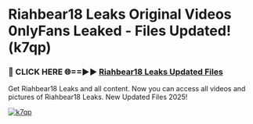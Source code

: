 # Riahbear18 Leaks Original Videos 0nlyFans Leaked - Files Updated! (k7qp)

<h3>🔴 CLICK HERE 🌐==►► <a href="https://tinyurl.com/2wckxsce" rel="nofollow">Riahbear18 Leaks Updated Files</a></h3>

Get Riahbear18 Leaks and all content. Now you can access all videos and pictures of Riahbear18 Leaks. New Updated Files 2025!

[![k7qp](https://i.imgur.com/AFduVYN.gif)](https://tinyurl.com/2wckxsce)

